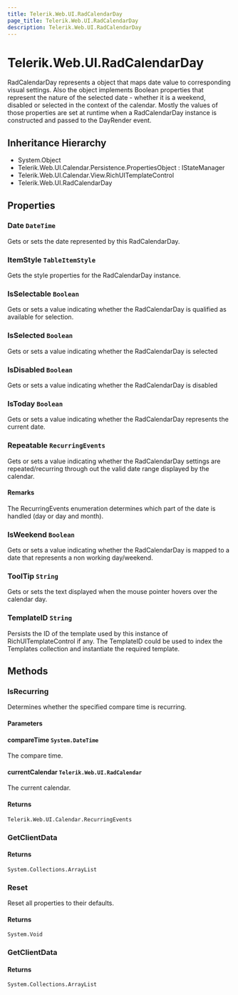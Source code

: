 ```yaml
---
title: Telerik.Web.UI.RadCalendarDay
page_title: Telerik.Web.UI.RadCalendarDay
description: Telerik.Web.UI.RadCalendarDay
---
```


# Telerik.Web.UI.RadCalendarDay

RadCalendarDay represents a object that maps date value to corresponding visual settings.
            Also the object implements Boolean properties that represent the nature of the selected date - 
            whether it is a weekend, disabled or selected in the context of the calendar. Mostly the values
            of those properties are set at runtime when a RadCalendarDay instance is constructed and passed
            to the DayRender event.

## Inheritance Hierarchy

* System.Object
* Telerik.Web.UI.Calendar.Persistence.PropertiesObject : IStateManager
* Telerik.Web.UI.Calendar.View.RichUITemplateControl
* Telerik.Web.UI.RadCalendarDay

## Properties

###  Date `DateTime`

Gets or sets the date represented by this RadCalendarDay.

###  ItemStyle `TableItemStyle`

Gets the style properties for the RadCalendarDay
            instance.

###  IsSelectable `Boolean`

Gets or sets a value indicating whether the RadCalendarDay is qualified as available for selection.

###  IsSelected `Boolean`

Gets or sets a value indicating whether the RadCalendarDay is selected

###  IsDisabled `Boolean`

Gets or sets a value indicating whether the RadCalendarDay is disabled

###  IsToday `Boolean`

Gets or sets a value indicating whether the RadCalendarDay represents the current date.

###  Repeatable `RecurringEvents`

Gets or sets a value indicating whether the RadCalendarDay settings are repeated/recurring through out the valid
            date range displayed by the calendar.

#### Remarks
The RecurringEvents enumeration determines which part of the date is handled (day or day and month).

###  IsWeekend `Boolean`

Gets or sets a value indicating whether the RadCalendarDay is mapped to a date that represents a non working
            day/weekend.

###  ToolTip `String`

Gets or sets the text displayed when the mouse pointer hovers over the calendar day.

###  TemplateID `String`

Persists the ID of the template used by this instance of RichUITemplateControl if 
            any. The TemplateID could be used to index the Templates collection and instantiate
            the required template.

## Methods

###  IsRecurring

Determines whether the specified compare time is recurring.

#### Parameters

#### compareTime `System.DateTime`

The compare time.

#### currentCalendar `Telerik.Web.UI.RadCalendar`

The current calendar.

#### Returns

`Telerik.Web.UI.Calendar.RecurringEvents` 

###  GetClientData

#### Returns

`System.Collections.ArrayList` 

###  Reset

Reset all properties to their defaults.

#### Returns

`System.Void` 

###  GetClientData

#### Returns

`System.Collections.ArrayList` 

